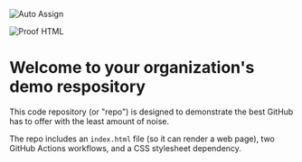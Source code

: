 ![Auto Assign](https://github.com/pink-fairy-armadillo-power/demo-repository/actions/workflows/auto-assign.yml/badge.svg)

![Proof HTML](https://github.com/pink-fairy-armadillo-power/demo-repository/actions/workflows/proof-html.yml/badge.svg)

# Welcome to your organization's demo respository
This code repository (or "repo") is designed to demonstrate the best GitHub has to offer with the least amount of noise.

The repo includes an `index.html` file (so it can render a web page), two GitHub Actions workflows, and a CSS stylesheet dependency.
